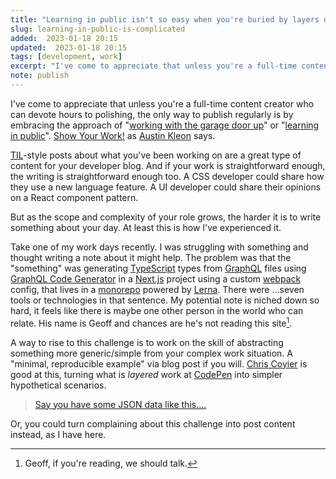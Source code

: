```yaml
---
title: "Learning in public isn't so easy when you're buried by layers of engineering"
slug: learning-in-public-is-complicated
added:  2023-01-18 20:15
updated:  2023-01-18 20:15
tags: [development, work]
excerpt: "I've come to appreciate that unless you're a full-time content creator who can devote hours to polish, the only way to publish regularly is by embracing the approach of \"working with the garage door up\""
note: publish
---
```


I've come to appreciate that unless you're a full-time content creator who can devote hours to polishing, the only way to publish regularly is by embracing the approach of "[working with the garage door up](https://notes.andymatuschak.org/Work_with_the_garage_door_up)" or "[learning in public](https://www.swyx.io/learn-in-public/)".   [Show Your Work!](/thoughts-on-show-your-work-by-austin-kleon/) as [Austin Kleon](http://austinkleon.com/) says.

[TIL](https://dictionary.cambridge.org/dictionary/english/til)-style posts about what you've been working on are a great type of content for your developer blog. And if your work is straightforward enough, the writing is straightforward enough too. A CSS developer could share how they use a new language feature. A UI developer could share their opinions on a React component pattern. 

But as the scope and complexity of your role grows, the harder it is to write something about your day. At least this is how I've experienced it.

Take one of my work days recently. I was struggling with something and thought writing a note about it might help. The problem was that the "something" was generating [TypeScript](https://www.typescriptlang.org) types from [GraphQL](https://graphql.org) files using [GraphQL Code Generator](https://the-guild.dev/graphql/codegen) in a [Next.js](https://nextjs.org) project using a custom [webpack](https://webpack.js.org/) config, that lives in a [monorepo](https://en.wikipedia.org/wiki/Monorepo) powered by [Lerna](http://www.lerna.com.au/). There were ...seven tools or technologies in that sentence. My potential note is niched down so hard, it feels like there is maybe one other person in the world who can relate. His name is Geoff and chances are he's not reading this site[^1].

A way to rise to this challenge is to work on the skill of abstracting something more generic/simple from your complex work situation. A "minimal, reproducible example" via blog post if you will. [Chris Coyier](https://chriscoyier.net/) is good at this, turning what is *layered* work at [CodePen](https://codepen.io) into simpler hypothetical scenarios.

> [Say you have some JSON data like this....](https://chriscoyier.net/2022/11/12/personal-coding-challenge-data-validation-correction-and-default-handling/)

Or, you could turn complaining about this challenge into post content instead, as I have here.

[^1]: Geoff, if you're reading, we should talk. 

